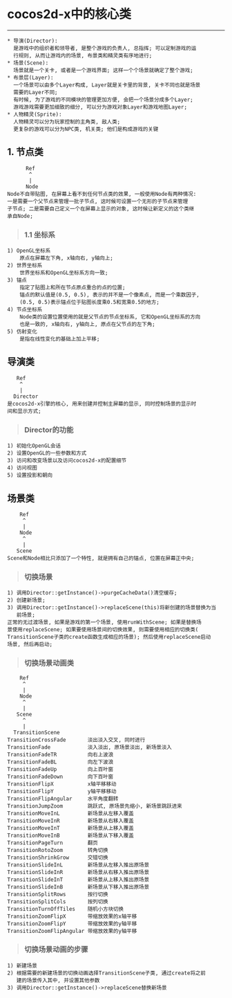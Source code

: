# **cocos2d-x中的核心类**
***

    * 导演(Director): 
      是游戏中的组织者和领导者, 是整个游戏的负责人, 总指挥; 可以定制游戏的运
      行规则, 从而让游戏内的场景, 布景类和精灵类有序地进行;
    * 场景(Scene):
      场景就是一个关卡, 或者是一个游戏界面; 这样一个个场景就确定了整个游戏;
    * 布景层(Layer):
      一个场景可以由多个Layer构成, Layer就是关卡里的背景, 关卡不同也就是场景
      需要的Layer不同; 
      有时候, 为了游戏的不同模块的管理更加方便, 会把一个场景分成多个Layer; 
      游戏游戏需要更加细致的细分, 可以分为游戏对象Layer和游戏地图Layer;
    * 人物精灵(Sprite):
      人物精灵可以分为玩家控制的主角类, 敌人类; 
      更复杂的游戏可以分为NPC类, 机关类; 他们是构成游戏的关键



## **1. 节点类**
          Ref
           ^
           |
          Node
    Node不自带贴图, 在屏幕上看不到任何节点类的效果, 一般使用Node有两种情况:
    一是需要一个父节点来管理一批子节点, 这时候可设置一个无形的子节点来管理
    子节点; 二是需要自己定义一个在屏幕上显示的对象, 这时候让新定义的这个类继
    承自Node;
> ### **1.1 坐标系**
    1) OpenGL坐标系
        原点在屏幕左下角, x轴向右, y轴向上;
    2) 世界坐标系
        世界坐标系和OpenGL坐标系方向一致;
    3) 锚点
        指定了贴图上和所在节点原点重合的点的位置;
        锚点的默认值是(0.5, 0.5), 表示的并不是一个像素点, 而是一个乘数因子, 
        (0.5, 0.5)表示锚点位于贴图长度乘0.5和宽乘0.5的地方;
    4) 节点坐标系
        Node类的设置位置使用的就是父节点的节点坐标系, 它和OpenGL坐标系的方向
        也是一致的, x轴向右, y轴向上, 原点在父节点的左下角;
    5) 仿射变化
        是指在线性变化的基础上加上平移;



## **导演类**
       Ref
        ^
        |
      Director
    是cocos2d-x引擎的核心, 用来创建并控制主屏幕的显示, 同时控制场景的显示时
    间和显示方式;
> ### **Director的功能**
    1) 初始化OpenGL会话
    2) 设置OpenGL的一些参数和方式
    3) 访问和改变场景以及访问cocos2d-x的配置细节
    4) 访问视图
    5) 设置投影和朝向



## **场景类**
        Ref
         ^
         |
        Node
         ^
         |
       Scene
    Scene和Node相比只添加了一个特性, 就是拥有自己的锚点, 位置在屏幕正中央;
> ### **切换场景**
    1) 调用Director::getInstance()->purgeCacheData()清空缓存;
    2) 创建新场景;
    3) 调用Director::getInstance()->replaceScene(this)将新创建的场景替换为当
       前场景;
    正常的无过渡场景, 如果是游戏的第一个场景, 使用runWithScene; 如果是替换场
    景使用replaceScene; 如果要使用场景间的切换效果, 则需要使用相应的切换类(
    TransitionScene子类的create函数生成相应的场景); 然后使用replaceScene启动
    场景, 然后再启动;
> ### **切换场景动画类**
        Ref
         ^
         |
        Node
         ^
         |
       Scene
         ^
         |
      TransitionScene
    TransitionCrossFade       淡出淡入交叉, 同时进行
    TransitionFade            淡入淡出, 原场景淡出, 新场景淡入
    TransitionFadeTR          向右上波浪
    TransitionFadeBL          向左下波浪
    TransitionFadeUp          向上百叶窗
    TransitionFadeDown        向下百叶窗
    TransitionFlipX           x轴平移移动
    TransitionFlipY           y轴平移移动
    TransitionFlipAngular     水平角度翻转
    TransitionJumpZoom        跳跃式, 原场景先缩小, 新场景跳跃进来
    TransitionMoveInL         新场景从左移入覆盖
    TransitionMoveInR         新场景从右移入覆盖
    TransitionMoveInT         新场景从上移入覆盖
    TransitionMoveInB         新场景从下移入覆盖
    TransitionPageTurn        翻页
    TransitionRotoZoom        转角切换
    TransitionShrinkGrow      交错切换
    TransitionSlideInL        新场景从左移入推出原场景
    TransitionSlideInR        新场景从右移入推出原场景
    TransitionSlideInT        新场景从上移入推出原场景
    TransitionSlideInB        新场景从下移入推出原场景
    TransitionSplitRows       按行切换
    TransitionSplitCols       按列切换
    TransitionTurnOffTiles    随机小方块切换
    TransitionZoomFlipX       带缩放效果的x轴平移
    TransitionZoomFlipY       带缩放效果的y轴平移
    TransitionZoomFlipAngular 带缩放效果的y轴平移 
> ### **切换场景动画的步骤**
    1) 新建场景
    2) 根据需要的新建场景的切换动画选择TransitionScene子类, 通过create将之前
       建的场景传入其中, 并设置其他参数
    3) 调用Director::getInstance()->replaceScene替换新场景
